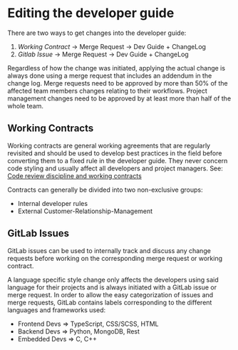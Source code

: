 # Editing the developer guide

There are two ways to get changes into the developer guide:

1. *Working Contract* -> Merge Request -> Dev Guide + ChangeLog
2. *Gitlab Issue* -> Merge Request -> Dev Guide + ChangeLog

Regardless of how the change was initiated, applying the actual change is always done using a merge request that includes an addendum in the change log.
Merge requests need to be approved by more than 50% of the affected team members changes relating to their workflows. Project management changes need to be approved by at least more than half of the whole team.


## Working Contracts

Working contracts are general working agreements that are regularly revisited and should be used to develop best practices in the field before converting them to a fixed rule in the developer guide. They never concern code styling and usually affect all developers and project managers.
See: [Code review discipline and working contracts](https://www.youtube.com/watch?v=iGBWyhiqBsk&feature=youtu.be&t=64)

Contracts can generally be divided into two non-exclusive groups:

- Internal developer rules
- External Customer-Relationship-Management 


## GitLab Issues

GitLab issues can be used to internally track and discuss any change requests before working on the corresponding merge request or working contract.

A language specific style change only affects the developers using said language for their projects and is always initiated with a GitLab issue or merge request. 
In order to allow the easy categorization of issues and merge requests, GitLab contains labels corresponding to the different languages and frameworks used:

- Frontend Devs => TypeScript, CSS/SCSS, HTML
- Backend Devs => Python, MongoDB, Rest
- Embedded Devs => C, C++



